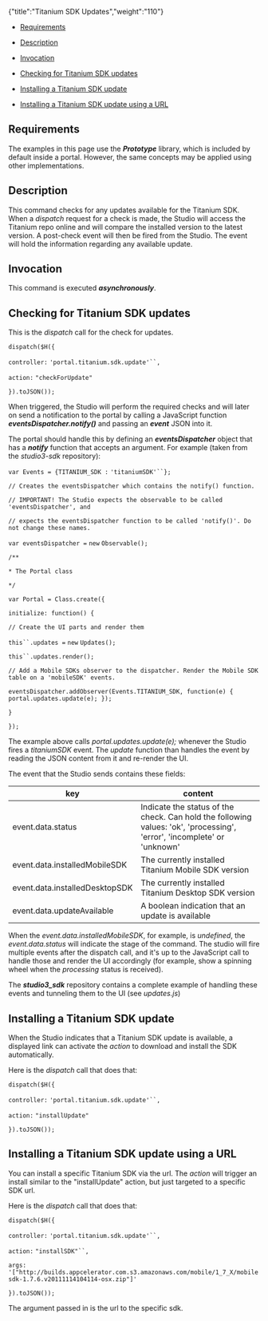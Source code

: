 {"title":"Titanium SDK Updates","weight":"110"}

* [Requirements](#requirements)

* [Description](#description)

* [Invocation](#invocation)

* [Checking for Titanium SDK updates](#checking-for-titanium-sdk-updates)

* [Installing a Titanium SDK update](#installing-a-titanium-sdk-update)

* [Installing a Titanium SDK update using a URL](#installing-a-titanium-sdk-update-using-a-url)

## Requirements

The examples in this page use the **_Prototype_** library, which is included by default inside a portal. However, the same concepts may be applied using other implementations.

## Description

This command checks for any updates available for the Titanium SDK. When a _dispatch_ request for a check is made, the Studio will access the Titanium repo online and will compare the installed version to the latest version. A post-check event will then be fired from the Studio. The event will hold the information regarding any available update.

## Invocation

This command is executed **_asynchronously_**.

## Checking for Titanium SDK updates

This is the _dispatch_ call for the check for updates.

`dispatch($H({`

`controller:` `'portal.titanium.sdk.update'``,`

`action:` `"checkForUpdate"`

`}).toJSON());`

When triggered, the Studio will perform the required checks and will later on send a notification to the portal by calling a JavaScript function **_eventsDispatcher.notify()_** and passing an **_event_** JSON into it.

The portal should handle this by defining an **_eventsDispatcher_** object that has a **_notify_** function that accepts an argument.
For example (taken from the _studio3-sdk_ repository):

`var Events = {TITANIUM_SDK :` `'titaniumSDK'``};`

`// Creates the eventsDispatcher which contains the notify() function.`

`// IMPORTANT! The Studio expects the observable to be called 'eventsDispatcher', and`

`// expects the eventsDispatcher function to be called 'notify()'. Do not change these names.`

`var eventsDispatcher =` `new` `Observable();`

`/**`

`* The Portal class`

`*/`

`var Portal = Class.create({`

`initialize: function() {`

`// Create the UI parts and render them`

`this``.updates =` `new` `Updates();`

`this``.updates.render();`

`// Add a Mobile SDKs observer to the dispatcher. Render the Mobile SDK table on a 'mobileSDK' events.`

`eventsDispatcher.addObserver(Events.TITANIUM_SDK, function(e) { portal.updates.update(e); });`

`}`

`});`

The example above calls _portal.updates.update(e);_ whenever the Studio fires a _titaniumSDK_ event. The _update_ function than handles the event by reading the JSON content from it and re-render the UI.

The event that the Studio sends contains these fields:

| key | content |
| --- | --- |
| event.data.status | Indicate the status of the check. Can hold the following values: 'ok', 'processing', 'error', 'incomplete' or 'unknown' |
| event.data.installedMobileSDK | The currently installed Titanium Mobile SDK version |
| event.data.installedDesktopSDK | The currently installed Titanium Desktop SDK version |
| event.data.updateAvailable | A boolean indication that an update is available |

When the _event.data.installedMobileSDK_, for example, is _undefined_, the _event.data.status_ will indicate the stage of the command. The studio will fire multiple events after the dispatch call, and it's up to the JavaScript call to handle those and render the UI accordingly (for example, show a spinning wheel when the _processing_ status is received).

The **_studio3\_sdk_** repository contains a complete example of handling these events and tunneling them to the UI (see _updates.js_)

## Installing a Titanium SDK update

When the Studio indicates that a Titanium SDK update is available, a displayed link can activate the _action_ to download and install the SDK automatically.

Here is the _dispatch_ call that does that:

`dispatch($H({`

`controller:` `'portal.titanium.sdk.update'``,`

`action:` `"installUpdate"`

`}).toJSON());`

## Installing a Titanium SDK update using a URL

You can install a specific Titanium SDK via the url. The _action_ will trigger an install similar to the "installUpdate" action, but just targeted to a specific SDK url.

Here is the _dispatch_ call that does that:

`dispatch($H({`

`controller:` `'portal.titanium.sdk.update'``,`

`action:` `"installSDK"``,`

`args:` `'["http://builds.appcelerator.com.s3.amazonaws.com/mobile/1_7_X/mobilesdk-1.7.6.v20111114104114-osx.zip"]'`

`}).toJSON());`

The argument passed in is the url to the specific sdk.
